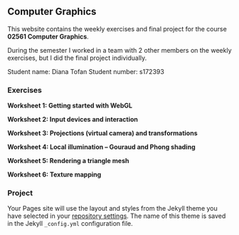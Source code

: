 ## Computer Graphics 

This website contains the weekly exercises and final project for the course **02561 Computer Graphics**. 

During the semester I worked in a team with 2 other members on the weekly exercises, but I did the final project individually.

Student name: Diana Tofan
Student number: s172393

### Exercises

**Worksheet 1: Getting started with WebGL**

**Worksheet 2: Input devices and interaction**

**Worksheet 3: Projections (virtual camera) and transformations**

**Worksheet 4: Local illumination – Gouraud and Phong shading**

**Worksheet 5: Rendering a triangle mesh**

**Worksheet 6: Texture mapping**

### Project

Your Pages site will use the layout and styles from the Jekyll theme you have selected in your [repository settings](https://github.com/dianatofan/Computer-Graphics/settings). The name of this theme is saved in the Jekyll `_config.yml` configuration file.
